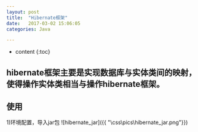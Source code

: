 ```yaml
---
layout: post
title:  "Hibernate框架"
date:   2017-03-02 15:06:05
categories: Java

---
```


* content
{:toc}

hibernate框架主要是实现数据库与实体类间的映射，使得操作实体类相当与操作hibernate框架。
---

## 使用

1)环境配置，导入jar包
![hibernate_jar]({{ "\css\pics\hibernate_jar.png"}})
